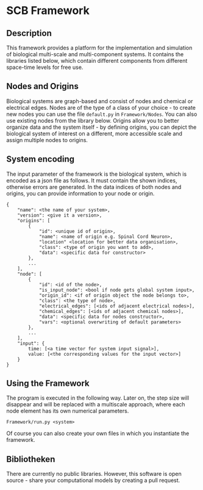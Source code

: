 # SCB Framework
 
## Description

This framework provides a platform for the implementation and simulation of biological 
multi-scale and multi-component systems. It contains the libraries listed below, which 
contain different components from different space-time levels for free use.

## Nodes and Origins

Biological systems are graph-based and consist of nodes and chemical or electrical edges. 
Nodes are of the type of a class of your choice - to create new nodes you can use the file 
`default.py` in `Framework/Nodes`. You can also use existing nodes from the library below. Origins 
allow you to better organize data and the system itself - by defining origins, you can 
depict the biological system of interest on a different, more accessible scale and assign 
multiple nodes to origins. 
    
## System encoding

The input parameter of the framework is the biological system, which is encoded as a 
json file as follows. It must contain the shown indices, otherwise errors are generated. 
In the data indices of both nodes and origins, you can provide information to your node 
or origin. 

    {
        "name": <the name of your system>,
        "version": <give it a version>,
        "origins": [
            {
                "id": <unique id of origin>,
                "name": <name of origin e.g. Spinal Cord Neuron>,
                "location" <location for better data organisation>,
                "class": <type of origin you want to add>,
                "data": <specific data for constructor>                
            },
            ...
        ],
        "node": [
            {
                "id": <id of the node>,
                "is_input_node": <bool if node gets global system input>,
                "origin_id": <if of origin object the node belongs to>,
                "class": <the type of node>,
                "electrical_edges": [<ids of adjacent electrical nodes>],
                "chemical_edges": [<ids of adjacent chemical nodes>],
                "data": <specific data for nodes constructor>,
                "vars": <optional overwriting of default parameters>            
            },
            ...
        ],
        "input": {
            time: [<a time vector for system input signal>],
            value: [<the corresponding values for the input vector>]        
        }
    } 
    
## Using the Framework

The program is executed in the following way. Later on, the step size will disappear and will be replaced with a 
multiscale approach, where each node element has its own numerical parameters.

    Framework/run.py <system>
    
Of course you can also create your own files in which you instantiate the framework. 

## Bibliotheken

There are currently no public libraries. However, this software is open source - share your computational 
models by creating a pull request. 